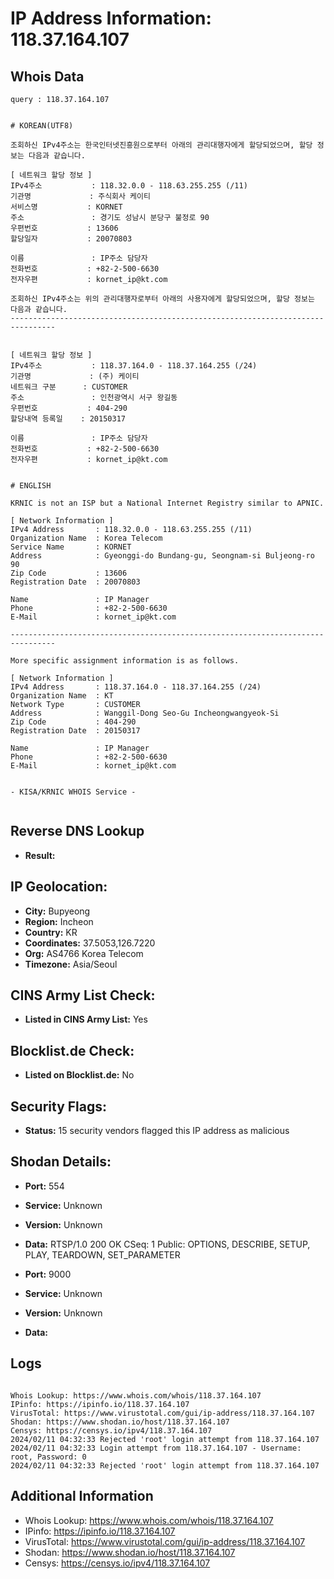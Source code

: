 # IP Address Information: 118.37.164.107

## Whois Data
```
query : 118.37.164.107


# KOREAN(UTF8)

조회하신 IPv4주소는 한국인터넷진흥원으로부터 아래의 관리대행자에게 할당되었으며, 할당 정보는 다음과 같습니다.

[ 네트워크 할당 정보 ]
IPv4주소           : 118.32.0.0 - 118.63.255.255 (/11)
기관명             : 주식회사 케이티
서비스명           : KORNET
주소               : 경기도 성남시 분당구 불정로 90
우편번호           : 13606
할당일자           : 20070803

이름               : IP주소 담당자
전화번호           : +82-2-500-6630
전자우편           : kornet_ip@kt.com

조회하신 IPv4주소는 위의 관리대행자로부터 아래의 사용자에게 할당되었으며, 할당 정보는 다음과 같습니다.
--------------------------------------------------------------------------------


[ 네트워크 할당 정보 ]
IPv4주소           : 118.37.164.0 - 118.37.164.255 (/24)
기관명             : (주) 케이티
네트워크 구분      : CUSTOMER
주소               : 인천광역시 서구 왕길동
우편번호           : 404-290
할당내역 등록일    : 20150317

이름               : IP주소 담당자
전화번호           : +82-2-500-6630
전자우편           : kornet_ip@kt.com


# ENGLISH

KRNIC is not an ISP but a National Internet Registry similar to APNIC.

[ Network Information ]
IPv4 Address       : 118.32.0.0 - 118.63.255.255 (/11)
Organization Name  : Korea Telecom
Service Name       : KORNET
Address            : Gyeonggi-do Bundang-gu, Seongnam-si Buljeong-ro 90
Zip Code           : 13606
Registration Date  : 20070803

Name               : IP Manager
Phone              : +82-2-500-6630
E-Mail             : kornet_ip@kt.com

--------------------------------------------------------------------------------

More specific assignment information is as follows.

[ Network Information ]
IPv4 Address       : 118.37.164.0 - 118.37.164.255 (/24)
Organization Name  : KT
Network Type       : CUSTOMER
Address            : Wanggil-Dong Seo-Gu Incheongwangyeok-Si
Zip Code           : 404-290
Registration Date  : 20150317

Name               : IP Manager
Phone              : +82-2-500-6630
E-Mail             : kornet_ip@kt.com


- KISA/KRNIC WHOIS Service -


```
## Reverse DNS Lookup
- **Result:** 

## IP Geolocation:
- **City:** Bupyeong
- **Region:** Incheon
- **Country:** KR
- **Coordinates:** 37.5053,126.7220
- **Org:** AS4766 Korea Telecom
- **Timezone:** Asia/Seoul

## CINS Army List Check:
- **Listed in CINS Army List:** 
Yes

## Blocklist.de Check:
- **Listed on Blocklist.de:** 
No

## Security Flags:
- **Status:** 15 security vendors flagged this IP address as malicious

## Shodan Details:
- **Port:** 554
- **Service:** Unknown
- **Version:** Unknown
- **Data:** RTSP/1.0 200 OK
CSeq: 1
Public: OPTIONS, DESCRIBE, SETUP, PLAY, TEARDOWN, SET_PARAMETER



- **Port:** 9000
- **Service:** Unknown
- **Version:** Unknown
- **Data:** 

## Logs
```

Whois Lookup: https://www.whois.com/whois/118.37.164.107
IPinfo: https://ipinfo.io/118.37.164.107
VirusTotal: https://www.virustotal.com/gui/ip-address/118.37.164.107
Shodan: https://www.shodan.io/host/118.37.164.107
Censys: https://censys.io/ipv4/118.37.164.107
2024/02/11 04:32:33 Rejected 'root' login attempt from 118.37.164.107
2024/02/11 04:32:33 Login attempt from 118.37.164.107 - Username: root, Password: 0
2024/02/11 04:32:33 Rejected 'root' login attempt from 118.37.164.107

```
## Additional Information
- Whois Lookup: https://www.whois.com/whois/118.37.164.107
- IPinfo: https://ipinfo.io/118.37.164.107
- VirusTotal: https://www.virustotal.com/gui/ip-address/118.37.164.107
- Shodan: https://www.shodan.io/host/118.37.164.107
- Censys: https://censys.io/ipv4/118.37.164.107

